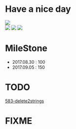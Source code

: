 # Have a nice day

![](http://orig14.deviantart.net/ebfa/f/2014/073/1/d/gengar_by_creepyjellyfish-d7a49lv.gif)<br>
![](http://orig10.deviantart.net/a0d1/f/2014/073/5/5/unown_lima_by_creepyjellyfish-d7a48td.gif)
![](http://orig00.deviantart.net/8206/f/2014/073/a/6/unown_sierra_by_creepyjellyfish-d7a48sx.gif)
![](http://orig00.deviantart.net/c693/f/2014/073/0/b/unown_tango_by_creepyjellyfish-d7a48sv.gif)

# MileStone

- 2017.08.30 : 100
- 2017.09.05 : 150

    
# TODO  

[583-delete2strings](./583-Delete2Strings/deleteTwoStrings/Solution.java)

# FIXME





